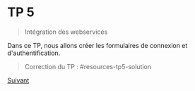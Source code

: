 # TP 5
> Intégration des webservices

Dans ce TP, nous allons créer les formulaires de connexion et d'authentification.


> Correction du TP : #resources-tp5-solution


[Suivant](tp4-formulaire-route.md)

